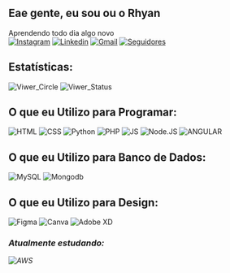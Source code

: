 ## Eae gente, eu sou ou o Rhyan
Aprendendo todo dia algo novo<br>
[![Instagram](https://img.shields.io/badge/Instagram-E4405F?style=for-the-badge&logo=instagram&logoColor=white)](https://www.instagram.com/rhyan.lemos/)
[![Linkedin](https://img.shields.io/badge/LinkedIn-0077B5?style=for-the-badge&logo=linkedin&logoColor=white)](https://www.linkedin.com/in/rhyan-lemos-silveira/)
[![Gmail](https://img.shields.io/badge/Gmail-D14836?style=for-the-badge&logo=gmail&logoColor=white)](mailto:rhyanlemos05@gmail.com)
[![Seguidores](https://img.shields.io/github/followers/rhyan05.svg?style=social&label=Follow&maxAge=2592000)]()
## Estatísticas: 
![Viwer_Circle](https://github-readme-stats.vercel.app/api?username=rhyan05&theme=tokyonight)
![Viwer_Status](https://github-readme-stats.vercel.app/api/top-langs/?username=rhyan05&theme=tokyonight)

## O que eu Utilizo para Programar:
![HTML](https://img.shields.io/badge/HTML5-E34F26?style=for-the-badge&logo=html5&logoColor=white)
![CSS](https://img.shields.io/badge/CSS3-1572B6?style=for-the-badge&logo=css3&logoColor=white)
![Python](https://img.shields.io/badge/Python-14354C?style=for-the-badge&logo=python&logoColor=white)
![PHP](https://img.shields.io/badge/PHP-777BB4?style=for-the-badge&logo=php&logoColor=white)
![JS](https://img.shields.io/badge/JavaScript-323330?style=for-the-badge&logo=javascript&logoColor=F7DF1E)
![Node.JS](https://img.shields.io/badge/Node.js-43853D?style=for-the-badge&logo=node.js&logoColor=white)
![ANGULAR](https://img.shields.io/badge/Angular-DD0031?style=for-the-badge&logo=angular&logoColor=white)
## O que eu Utilizo para Banco de Dados:
![MySQL](https://img.shields.io/badge/MySQL-00000F?style=for-the-badge&logo=mysql&logoColor=white
)
![Mongodb](https://img.shields.io/badge/MongoDB-4EA94B?style=for-the-badge&logo=mongodb&logoColor=white
)
## O que eu Utilizo para Design:
![Figma](https://img.shields.io/badge/Figma-F24E1E?style=for-the-badge&logo=figma&logoColor=white
)
![Canva](https://img.shields.io/badge/Canva-%2300C4CC.svg?&style=for-the-badge&logo=Canva&logoColor=white
)
![Adobe XD](https://img.shields.io/badge/Adobe%20XD-470137?style=for-the-badge&logo=Adobe%20XD&logoColor=#FF61F6
)
### <i>Atualmente estudando:<i>
![AWS](https://img.shields.io/badge/Amazon_AWS-FF9900?style=for-the-badge&logo=amazonaws&logoColor=white)
